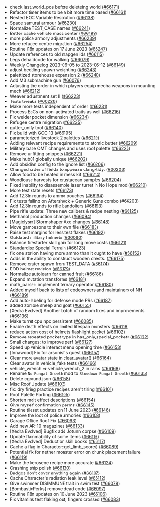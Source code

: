 * check last_world_pos before deleteing world ([#66171](https://github.com/CleverRaven/Cataclysm-DDA/pull/66171))
* Refactor timer items to be a bit more time based ([#66161](https://github.com/CleverRaven/Cataclysm-DDA/pull/66161))
* Nested EOC Variable Resolution ([#66138](https://github.com/CleverRaven/Cataclysm-DDA/pull/66138))
* Space samurai armour ([#66230](https://github.com/CleverRaven/Cataclysm-DDA/pull/66230))
* Normalize TEST_CASE names ([#66241](https://github.com/CleverRaven/Cataclysm-DDA/pull/66241))
* Better cache vehicle mass center ([#66188](https://github.com/CleverRaven/Cataclysm-DDA/pull/66188))
* more police armory adjustments ([#66239](https://github.com/CleverRaven/Cataclysm-DDA/pull/66239))
* More refugee centre migration ([#66254](https://github.com/CleverRaven/Cataclysm-DDA/pull/66254))
* Routine i18n updates on 17 June 2023 ([#66247](https://github.com/CleverRaven/Cataclysm-DDA/pull/66247))
* Update references to old mapgen ids ([#66115](https://github.com/CleverRaven/Cataclysm-DDA/pull/66115))
* Legs dehardcode for walking ([#66079](https://github.com/CleverRaven/Cataclysm-DDA/pull/66079))
* Weekly Changelog 2023-06-05 to 2023-06-12 ([#66149](https://github.com/CleverRaven/Cataclysm-DDA/pull/66149))
* adjust bedding spawn weighting ([#66243](https://github.com/CleverRaven/Cataclysm-DDA/pull/66243))
* palettized storehouse expansion 2 ([#66240](https://github.com/CleverRaven/Cataclysm-DDA/pull/66240))
* Add M3 submachine gun ([#66076](https://github.com/CleverRaven/Cataclysm-DDA/pull/66076))
* Adjusting the order in which players equip mecha weapons in mounting mech ([#66212](https://github.com/CleverRaven/Cataclysm-DDA/pull/66212))
* Weaver adjustment set II ([#66223](https://github.com/CleverRaven/Cataclysm-DDA/pull/66223))
* Tests tweaks ([#66228](https://github.com/CleverRaven/Cataclysm-DDA/pull/66228))
* Make more tests independent of order ([#66231](https://github.com/CleverRaven/Cataclysm-DDA/pull/66231))
* Process EoCs on non-activated traits as well ([#66216](https://github.com/CleverRaven/Cataclysm-DDA/pull/66216))
* Fix welder pocket dimension ([#66234](https://github.com/CleverRaven/Cataclysm-DDA/pull/66234))
* Refugee centre migration ([#66235](https://github.com/CleverRaven/Cataclysm-DDA/pull/66235))
* gutter_unify tool ([#66140](https://github.com/CleverRaven/Cataclysm-DDA/pull/66140))
* Fix build with GCC 13 ([#66195](https://github.com/CleverRaven/Cataclysm-DDA/pull/66195))
* parameterized livestock 2 palettes ([#66219](https://github.com/CleverRaven/Cataclysm-DDA/pull/66219))
* Adding relevant recipe requirements to atomic butter ([#66209](https://github.com/CleverRaven/Cataclysm-DDA/pull/66209))
* Military base OMT changes and uses roof palette ([#66225](https://github.com/CleverRaven/Cataclysm-DDA/pull/66225))
* Remove unfitting snippets ([#66221](https://github.com/CleverRaven/Cataclysm-DDA/pull/66221))
* Make hub01 globally unique ([#66202](https://github.com/CleverRaven/Cataclysm-DDA/pull/66202))
* Add obsidian config to the ignore list ([#66206](https://github.com/CleverRaven/Cataclysm-DDA/pull/66206))
* Changed order of fields to appease clang-tidy. ([#66208](https://github.com/CleverRaven/Cataclysm-DDA/pull/66208))
* Allow food to be heated in mess kit ([#66214](https://github.com/CleverRaven/Cataclysm-DDA/pull/66214))
* Woodlouse harvests for crustacean samples ([#66204](https://github.com/CleverRaven/Cataclysm-DDA/pull/66204))
* Fixed inability to disassemble laser turret in No Hope mod ([#66210](https://github.com/CleverRaven/Cataclysm-DDA/pull/66210))
* More test state resets ([#66173](https://github.com/CleverRaven/Cataclysm-DDA/pull/66173))
* Add 12.3ln rounds to ammo pouches ([#66194](https://github.com/CleverRaven/Cataclysm-DDA/pull/66194))
* Fix tests failing on Aftershock + Generic Guns combo ([#66203](https://github.com/CleverRaven/Cataclysm-DDA/pull/66203))
* Add 12.3ln rounds to rifle bandoliers ([#66193](https://github.com/CleverRaven/Cataclysm-DDA/pull/66193))
* Pipe rifle update: Three new calibers & recipe nesting ([#66125](https://github.com/CleverRaven/Cataclysm-DDA/pull/66125))
* Methanol production changes ([#66094](https://github.com/CleverRaven/Cataclysm-DDA/pull/66094))
* [Magiclysm] Stormshaper Axe changes ([#66148](https://github.com/CleverRaven/Cataclysm-DDA/pull/66148))
* Move gambesons to their own file ([#66183](https://github.com/CleverRaven/Cataclysm-DDA/pull/66183))
* Raise test margins for less test flakes ([#66192](https://github.com/CleverRaven/Cataclysm-DDA/pull/66192))
* Outdated military helmets ([#66080](https://github.com/CleverRaven/Cataclysm-DDA/pull/66080))
* Balance firestarter skill gain for long move costs ([#66121](https://github.com/CleverRaven/Cataclysm-DDA/pull/66121))
* Standardise Special Terrain ([#66123](https://github.com/CleverRaven/Cataclysm-DDA/pull/66123))
* fix one station having more ammo than it ought to have ([#66152](https://github.com/CleverRaven/Cataclysm-DDA/pull/66152))
* Adds in the ability to construct wooden chests. ([#66175](https://github.com/CleverRaven/Cataclysm-DDA/pull/66175))
* Remove crater spawn from TEST_DATA ([#66174](https://github.com/CleverRaven/Cataclysm-DDA/pull/66174))
* EOD helmet revision ([#66179](https://github.com/CleverRaven/Cataclysm-DDA/pull/66179))
* Normalize autolearn for canned fruit ([#66186](https://github.com/CleverRaven/Cataclysm-DDA/pull/66186))
* Expand mutation transforms ([#66181](https://github.com/CleverRaven/Cataclysm-DDA/pull/66181))
* math_parser: implement ternary operator ([#66180](https://github.com/CleverRaven/Cataclysm-DDA/pull/66180))
* Added myself back to lists of codeowners and maintainers of NH ([#66189](https://github.com/CleverRaven/Cataclysm-DDA/pull/66189))
* Add auto-labeling for defense mode PRs ([#66187](https://github.com/CleverRaven/Cataclysm-DDA/pull/66187))
* added zombie sheep and goat ([#66155](https://github.com/CleverRaven/Cataclysm-DDA/pull/66155))
* [Xedra Evolved] Another batch of random fixes and improvements ([#66136](https://github.com/CleverRaven/Cataclysm-DDA/pull/66136))
* Make turret cpu npc persistent ([#66085](https://github.com/CleverRaven/Cataclysm-DDA/pull/66085))
* Enable death effects on limited lifespan monsters ([#66118](https://github.com/CleverRaven/Cataclysm-DDA/pull/66118))
* reduce action cost of helmets flashlight pocket ([#66102](https://github.com/CleverRaven/Cataclysm-DDA/pull/66102))
* Remove repeated pocket type in has_only_special_pockets ([#66122](https://github.com/CleverRaven/Cataclysm-DDA/pull/66122))
* Small changes: to improve perf ([#66127](https://github.com/CleverRaven/Cataclysm-DDA/pull/66127))
* Speed up vehicle interact menu opening time ([#66153](https://github.com/CleverRaven/Cataclysm-DDA/pull/66153))
* [Innawood] Fix for arsonist's quest ([#66157](https://github.com/CleverRaven/Cataclysm-DDA/pull/66157))
* Clear more avatar state in clear_avatar() ([#66164](https://github.com/CleverRaven/Cataclysm-DDA/pull/66164))
* Clear avatar in vehicle_fake tests ([#66166](https://github.com/CleverRaven/Cataclysm-DDA/pull/66166))
* vehicle_wrench => vehicle_wrench_2 in rams ([#66168](https://github.com/CleverRaven/Cataclysm-DDA/pull/66168))
* Rename `No Fungal Growth` mod to `Slowdown Fungal Growth` ([#66135](https://github.com/CleverRaven/Cataclysm-DDA/pull/66135))
* Delete cground.json ([#66158](https://github.com/CleverRaven/Cataclysm-DDA/pull/66158))
* Misc Roof Update ([#66103](https://github.com/CleverRaven/Cataclysm-DDA/pull/66103))
* fix: dry firing practice recipes aren't tiring ([#66101](https://github.com/CleverRaven/Cataclysm-DDA/pull/66101))
* Roof Palette Porting ([#66105](https://github.com/CleverRaven/Cataclysm-DDA/pull/66105))
* Shorten molt effect descriptions ([#66154](https://github.com/CleverRaven/Cataclysm-DDA/pull/66154))
* Give myself confirmation perms ([#66145](https://github.com/CleverRaven/Cataclysm-DDA/pull/66145))
* Routine tileset updates on 11 June 2023 ([#66146](https://github.com/CleverRaven/Cataclysm-DDA/pull/66146))
* Improve the loot of police armories ([#66108](https://github.com/CleverRaven/Cataclysm-DDA/pull/66108))
* Garage Office Roof Fix ([#66093](https://github.com/CleverRaven/Cataclysm-DDA/pull/66093))
* Add new AR-10 magazines ([#66133](https://github.com/CleverRaven/Cataclysm-DDA/pull/66133))
* [Xedra Evolved] Bugfix add Jotunn corpse ([#66109](https://github.com/CleverRaven/Cataclysm-DDA/pull/66109))
* Update flammability of some items ([#66116](https://github.com/CleverRaven/Cataclysm-DDA/pull/66116))
* [Xedra Evolved] Deduction skill books ([#66117](https://github.com/CleverRaven/Cataclysm-DDA/pull/66117))
* Cache a flag in Character::get_limb_score() ([#66089](https://github.com/CleverRaven/Cataclysm-DDA/pull/66089))
* Potential fix for nether monster error on chunk placement failure ([#66119](https://github.com/CleverRaven/Cataclysm-DDA/pull/66119))
* Make the kerosene recipe more accurate ([#66124](https://github.com/CleverRaven/Cataclysm-DDA/pull/66124))
* Crashing ship polish ([#66130](https://github.com/CleverRaven/Cataclysm-DDA/pull/66130))
* Badges don't cover anything again ([#66107](https://github.com/CleverRaven/Cataclysm-DDA/pull/66107))
* Cache Character's radiation leak level ([#66112](https://github.com/CleverRaven/Cataclysm-DDA/pull/66112))
* Give swimmer DISIMMUNE trait in swim test ([#66078](https://github.com/CleverRaven/Cataclysm-DDA/pull/66078))
* [BombasticPerks] remove dead code ([#66097](https://github.com/CleverRaven/Cataclysm-DDA/pull/66097))
* Routine i18n updates on 10 June 2023 ([#66106](https://github.com/CleverRaven/Cataclysm-DDA/pull/66106))
* Fix vitamins test flaking out, fingers crossed ([#66083](https://github.com/CleverRaven/Cataclysm-DDA/pull/66083))
